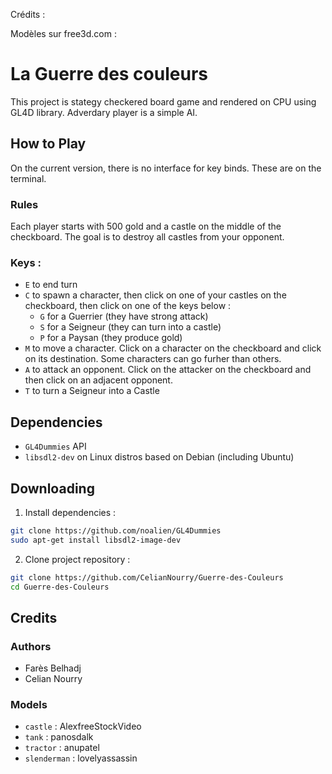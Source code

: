 Crédits :

Modèles sur free3d.com :


# La Guerre des couleurs

This project is stategy checkered board game and rendered on CPU using GL4D library. Adverdary player is a simple AI.

## How to Play

On the current version, there is no interface for key binds. These are on the terminal.

### Rules

Each player starts with 500 gold and a castle on the middle of the checkboard. The goal is to destroy all castles from your opponent.

### Keys :

- `E` to end turn
- `C` to spawn a character, then click on one of your castles on the checkboard, then click on one of the keys below :
    - `G` for a Guerrier (they have strong attack)
    - `S` for a Seigneur (they can turn into a castle)
    - `P` for a Paysan (they produce gold)
- `M` to move a character. Click on a character on the checkboard and click on its destination. Some characters can go furher than others.
- `A` to attack an opponent. Click on the attacker on the checkboard and then click on an adjacent opponent.
- `T` to turn a Seigneur into a Castle

## Dependencies 

- `GL4Dummies` API 
- `libsdl2-dev` on Linux distros based on Debian (including Ubuntu)

## Downloading

1. Install dependencies :
```bash
git clone https://github.com/noalien/GL4Dummies
sudo apt-get install libsdl2-image-dev
```

2. Clone project repository :
```bash
git clone https://github.com/CelianNourry/Guerre-des-Couleurs
cd Guerre-des-Couleurs
```

## Credits

### Authors 
 - Farès Belhadj
 - Celian Nourry

### Models
- `castle` : AlexfreeStockVideo
- `tank` : panosdalk
- `tractor` : anupatel
- `slenderman` : lovelyassassin

